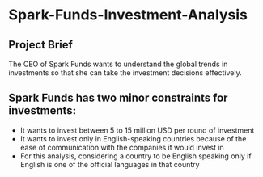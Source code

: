 # Spark-Funds-Investment-Analysis

## Project Brief
The CEO of Spark Funds wants to understand the global trends in investments so that she can take the investment decisions effectively.
<br>
## Spark Funds has two minor constraints for investments:<br>
- It wants to invest between 5 to 15 million USD per round of investment
- It wants to invest only in English-speaking countries because of the ease of communication with the companies it would invest in
- For this analysis, considering a country to be English speaking only if English is one of the official languages in that country
